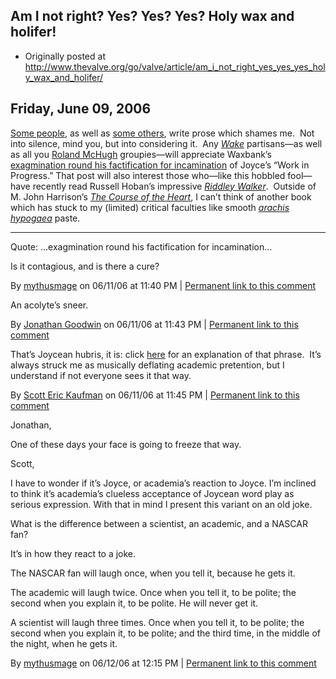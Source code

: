 ## Am I not right? Yes? Yes? Yes? Holy wax and holifer!

 * Originally posted at http://www.thevalve.org/go/valve/article/am_i_not_right_yes_yes_yes_holy_wax_and_holifer/

##  Friday, June 09, 2006 

[Some people](http://waxbanks.typepad.com/), as well as [some others](http://theworldsforgottenboy.blogspot.com/), write prose which shames me.  Not into silence, mind you, but into considering it.  Any [_Wake_](http://www.amazon.com/exec/obidos/ASIN/0141181265/diesekoschmar-20) partisans—as well as all you [Roland McHugh](http://www.amazon.com/exec/obidos/ASIN/0801841909/diesekoschmar-20) groupies—will appreciate Waxbank’s [exagmination round his factification for incamination](http://waxbanks.typepad.com/blog/2006/06/the_working_wak.html) of Joyce’s “Work in Progress.”  That post will also interest those who—like this hobbled fool—have recently read Russell Hoban’s impressive [_Riddley Walker_](http://www.amazon.com/exec/obidos/ASIN/0253212340/diesekoschmar-20).  Outside of M. John Harrison’s [_The Course of the Heart_](http://www.amazon.com/exec/obidos/ASIN/1892389975/diesekoschmar-20), I can’t think of another book which has stuck to my (limited) critical faculties like smooth [_arachis hypogaea_](http://en.wikipedia.org/wiki/Peanut) paste.

---

Quote: ...exagmination round his factification for incamination…

Is it contagious, and is there a cure?

By [mythusmage](http://www.mythusmageopines.com/wp) on 06/11/06 at 11:40 PM | [Permanent link to this comment](http://www.thevalve.org/go/valve/article/am_i_not_right_yes_yes_yes_holy_wax_and_holifer/#9915)
[]()

An acolyte’s sneer.

By [Jonathan Goodwin](http://jgoodwin.net) on 06/11/06 at 11:43 PM | [Permanent link to this comment](http://www.thevalve.org/go/valve/article/am_i_not_right_yes_yes_yes_holy_wax_and_holifer/#9916)
[]()

That’s Joycean hubris, it is: click [here](http://netsoc.dit.ie/~jamesf/samuel_beckett/samuel_beckett_work_in_progress.html) for an explanation of that phrase.  It’s always struck me as musically deflating academic pretention, but I understand if not everyone sees it that way.

By [Scott Eric Kaufman](http://acephalous.typepad.com) on 06/11/06 at 11:45 PM | [Permanent link to this comment](http://www.thevalve.org/go/valve/article/am_i_not_right_yes_yes_yes_holy_wax_and_holifer/#9917)
[]()

Jonathan,

One of these days your face is going to freeze that way.

Scott,

I have to wonder if it’s Joyce, or academia’s reaction to Joyce. I’m inclined to think it’s academia’s clueless acceptance of Joycean word play as serious expression. With that in mind I present this variant on an old joke.

What is the difference between a scientist, an academic, and a NASCAR fan?

It’s in how they react to a joke.

The NASCAR fan will laugh once, when you tell it, because he gets it.

The academic will laugh twice. Once when you tell it, to be polite; the second when you explain it, to be polite. He will never get it.

A scientist will laugh three times. Once when you tell it, to be polite; the second when you explain it, to be polite; and the third time, in the middle of the night, when he gets it.

By [mythusmage](http://www.mythusmageopines.com/wp) on 06/12/06 at 12:15 PM | [Permanent link to this comment](http://www.thevalve.org/go/valve/article/am_i_not_right_yes_yes_yes_holy_wax_and_holifer/#9939)

